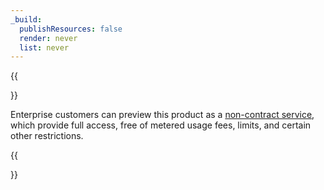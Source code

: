 ```yaml
---
_build:
  publishResources: false
  render: never
  list: never
---
```


{{<Aside type="note">}}

Enterprise customers can preview this product as a [non-contract service](/fundamentals/account-and-billing/preview-services/), which provide full access, free of metered usage fees, limits, and certain other restrictions.

{{</Aside>}}

